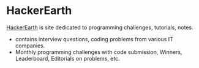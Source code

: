# HackerEarth

[HackerEarth](https://www.hackerearth.com "HackerEarth HomePage") is site dedicated to programming challenges, tutorials, notes.

* contains interview questions, coding problems from various IT companies.
* Monthly programming challenges with code submission, Winners, Leaderboard, Editorials on problems, etc.
